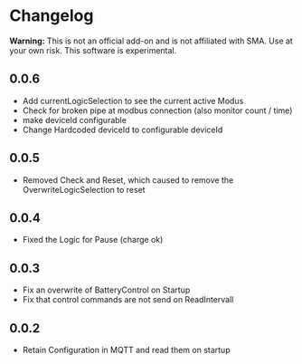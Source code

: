 # Changelog
**Warning:** This is not an official add-on and is not affiliated with SMA. Use at your own risk. This software is experimental.

## 0.0.6
- Add currentLogicSelection to see the current active Modus
- Check for broken pipe at modbus connection (also monitor count / time)
- make deviceId configurable
- Change Hardcoded deviceId to configurable deviceId

## 0.0.5
- Removed Check and Reset, which caused to remove the OverwriteLogicSelection to reset

## 0.0.4
- Fixed the Logic for Pause (charge ok)

## 0.0.3
- Fix an overwrite of BatteryControl on Startup
- Fix that control commands are not send on ReadIntervall

## 0.0.2
- Retain Configuration in MQTT and read them on startup

